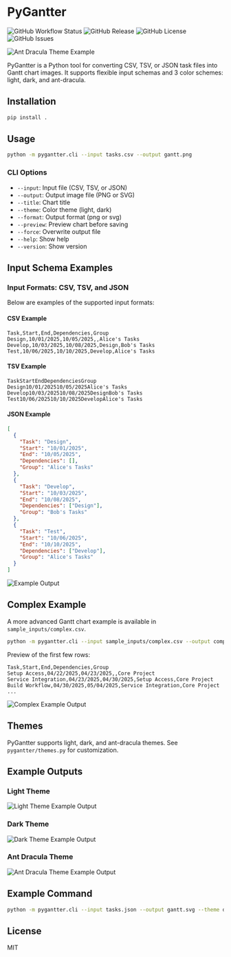 # PyGantter

![GitHub Workflow Status](https://img.shields.io/github/actions/workflow/status/username/repo/ci.yml)
![GitHub Release](https://img.shields.io/github/v/release/username/repo)
![GitHub License](https://img.shields.io/github/license/username/repo)
![GitHub Issues](https://img.shields.io/github/issues/username/repo)

![Ant Dracula Theme Example](sample_outputs/tasks_csv_ant_dracula.png)

PyGantter is a Python tool for converting CSV, TSV, or JSON task files into Gantt chart images. It supports flexible input schemas and 3 color schemes: light, dark, and ant-dracula.

## Installation

```bash
pip install .
```

## Usage

```bash
python -m pygantter.cli --input tasks.csv --output gantt.png
```

### CLI Options

- `--input`: Input file (CSV, TSV, or JSON)
- `--output`: Output image file (PNG or SVG)
- `--title`: Chart title
- `--theme`: Color theme (light, dark)
- `--format`: Output format (png or svg)
- `--preview`: Preview chart before saving
- `--force`: Overwrite output file
- `--help`: Show help
- `--version`: Show version

## Input Schema Examples

### Input Formats: CSV, TSV, and JSON

Below are examples of the supported input formats:

#### CSV Example

```csv
Task,Start,End,Dependencies,Group
Design,10/01/2025,10/05/2025,,Alice's Tasks
Develop,10/03/2025,10/08/2025,Design,Bob's Tasks
Test,10/06/2025,10/10/2025,Develop,Alice's Tasks
```

#### TSV Example

```tsv
TaskStartEndDependenciesGroup
Design10/01/202510/05/2025Alice's Tasks
Develop10/03/202510/08/2025DesignBob's Tasks
Test10/06/202510/10/2025DevelopAlice's Tasks
```

#### JSON Example

```json
[
  {
    "Task": "Design",
    "Start": "10/01/2025",
    "End": "10/05/2025",
    "Dependencies": [],
    "Group": "Alice's Tasks"
  },
  {
    "Task": "Develop",
    "Start": "10/03/2025",
    "End": "10/08/2025",
    "Dependencies": ["Design"],
    "Group": "Bob's Tasks"
  },
  {
    "Task": "Test",
    "Start": "10/06/2025",
    "End": "10/10/2025",
    "Dependencies": ["Develop"],
    "Group": "Alice's Tasks"
  }
]
```

![Example Output](sample_outputs/tasks_csv_ant_dracula.png)

## Complex Example

A more advanced Gantt chart example is available in `sample_inputs/complex.csv`.

```bash
python -m pygantter.cli --input sample_inputs/complex.csv --output complex_example.png --title "Complex Timeline"
```

Preview of the first few rows:

```csv
Task,Start,End,Dependencies,Group
Setup Access,04/22/2025,04/23/2025,,Core Project
Service Integration,04/23/2025,04/30/2025,Setup Access,Core Project
Build Workflow,04/30/2025,05/04/2025,Service Integration,Core Project
...
```

![Complex Example Output](sample_outputs/complex_example_ant_dracula.png)

## Themes

PyGantter supports light, dark, and ant-dracula themes. See `pygantter/themes.py` for customization.

## Example Outputs

### Light Theme

![Light Theme Example Output](sample_outputs/complex_example_light.png)

### Dark Theme

![Dark Theme Example Output](sample_outputs/complex_example_dark.png)

### Ant Dracula Theme

![Ant Dracula Theme Example Output](sample_outputs/tasks_csv_ant_dracula.png)

## Example Command

```bash
python -m pygantter.cli --input tasks.json --output gantt.svg --theme dark --preview
```

## License

MIT
